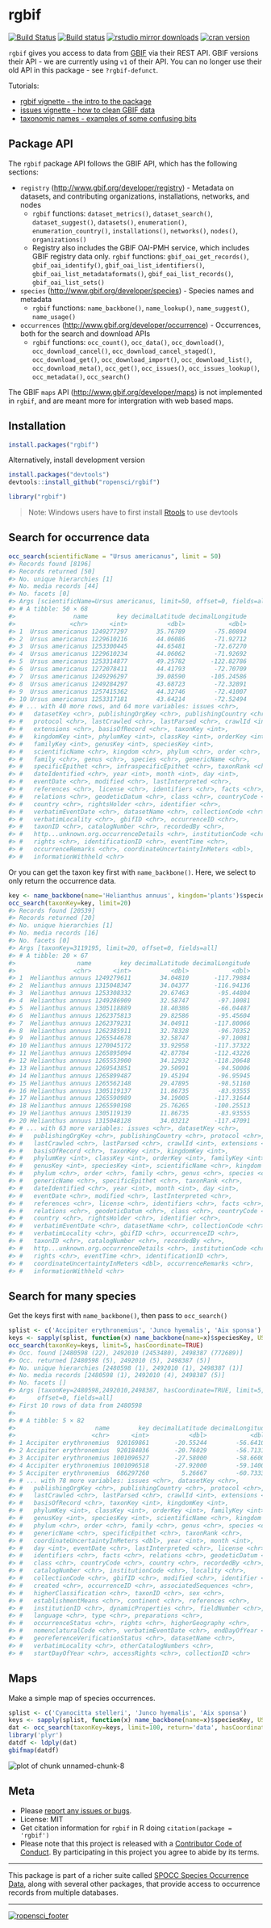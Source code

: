 rgbif
=====



[![Build Status](https://api.travis-ci.org/ropensci/rgbif.png?branch=master)](https://travis-ci.org/ropensci/rgbif)
[![Build status](https://ci.appveyor.com/api/projects/status/jili6du1ssi4ktbg/branch/master)](https://ci.appveyor.com/project/sckott/rgbif/branch/master)
[![rstudio mirror downloads](http://cranlogs.r-pkg.org/badges/rgbif)](https://github.com/metacran/cranlogs.app)
[![cran version](http://www.r-pkg.org/badges/version/rgbif)](https://cran.r-project.org/package=rgbif)

`rgbif` gives you access to data from [GBIF](http://www.gbif.org/) via their REST API. GBIF versions their API - we are currently using `v1` of their API. You can no longer use their old API in this package - see `?rgbif-defunct`.

Tutorials:

* [rgbif vignette - the intro to the package](vignettes/rgbif_vignette.Rmd)
* [issues vignette - how to clean GBIF data](vignettes/issues_vignette.Rmd)
* [taxonomic names - examples of some confusing bits](vignettes/taxonomic_names.Rmd)

## Package API

The `rgbif` package API follows the GBIF API, which has the following sections:

* `registry` (<http://www.gbif.org/developer/registry>) - Metadata on datasets, and
contributing organizations, installations, networks, and nodes
    * `rgbif` functions: `dataset_metrics()`, `dataset_search()`, `dataset_suggest()`,
    `datasets()`, `enumeration()`, `enumeration_country()`, `installations()`, `networks()`,
    `nodes()`, `organizations()`
    * Registry also includes the GBIF OAI-PMH service, which includes GBIF registry
    data only. `rgbif` functions: `gbif_oai_get_records()`, `gbif_oai_identify()`,
    `gbif_oai_list_identifiers()`, `gbif_oai_list_metadataformats()`, 
    `gbif_oai_list_records()`, `gbif_oai_list_sets()`
* `species` (<http://www.gbif.org/developer/species>) - Species names and metadata
    * `rgbif` functions: `name_backbone()`, `name_lookup()`, `name_suggest()`, `name_usage()`
* `occurrences` (<http://www.gbif.org/developer/occurrence>) - Occurrences, both for 
the search and download APIs
    * `rgbif` functions: `occ_count()`, `occ_data()`, `occ_download()`, `occ_download_cancel()`,
    `occ_download_cancel_staged()`, `occ_download_get()`, `occ_download_import()`,
    `occ_download_list()`, `occ_download_meta()`, `occ_get()`, `occ_issues()`,
    `occ_issues_lookup()`, `occ_metadata()`, `occ_search()`

The GBIF `maps` API (<http://www.gbif.org/developer/maps>) is not implemented in `rgbif`, 
and are meant more for intergration with web based maps.

## Installation


```r
install.packages("rgbif")
```

Alternatively, install development version


```r
install.packages("devtools")
devtools::install_github("ropensci/rgbif")
```


```r
library("rgbif")
```

> Note: Windows users have to first install [Rtools](http://cran.r-project.org/bin/windows/Rtools/) to use devtools

## Search for occurrence data


```r
occ_search(scientificName = "Ursus americanus", limit = 50)
#> Records found [8196] 
#> Records returned [50] 
#> No. unique hierarchies [1] 
#> No. media records [44] 
#> No. facets [0] 
#> Args [scientificName=Ursus americanus, limit=50, offset=0, fields=all] 
#> # A tibble: 50 × 68
#>                name        key decimalLatitude decimalLongitude
#>               <chr>      <int>           <dbl>            <dbl>
#> 1  Ursus americanus 1249277297        35.76789        -75.80894
#> 2  Ursus americanus 1229610216        44.06086        -71.92712
#> 3  Ursus americanus 1253300445        44.65481        -72.67270
#> 4  Ursus americanus 1229610234        44.06062        -71.92692
#> 5  Ursus americanus 1253314877        49.25782       -122.82786
#> 6  Ursus americanus 1272078411        44.41793        -72.70709
#> 7  Ursus americanus 1249296297        39.08590       -105.24586
#> 8  Ursus americanus 1249284297        43.68723        -72.32891
#> 9  Ursus americanus 1257415362        44.32746        -72.41007
#> 10 Ursus americanus 1253317181        43.64214        -72.52494
#> # ... with 40 more rows, and 64 more variables: issues <chr>,
#> #   datasetKey <chr>, publishingOrgKey <chr>, publishingCountry <chr>,
#> #   protocol <chr>, lastCrawled <chr>, lastParsed <chr>, crawlId <int>,
#> #   extensions <chr>, basisOfRecord <chr>, taxonKey <int>,
#> #   kingdomKey <int>, phylumKey <int>, classKey <int>, orderKey <int>,
#> #   familyKey <int>, genusKey <int>, speciesKey <int>,
#> #   scientificName <chr>, kingdom <chr>, phylum <chr>, order <chr>,
#> #   family <chr>, genus <chr>, species <chr>, genericName <chr>,
#> #   specificEpithet <chr>, infraspecificEpithet <chr>, taxonRank <chr>,
#> #   dateIdentified <chr>, year <int>, month <int>, day <int>,
#> #   eventDate <chr>, modified <chr>, lastInterpreted <chr>,
#> #   references <chr>, license <chr>, identifiers <chr>, facts <chr>,
#> #   relations <chr>, geodeticDatum <chr>, class <chr>, countryCode <chr>,
#> #   country <chr>, rightsHolder <chr>, identifier <chr>,
#> #   verbatimEventDate <chr>, datasetName <chr>, collectionCode <chr>,
#> #   verbatimLocality <chr>, gbifID <chr>, occurrenceID <chr>,
#> #   taxonID <chr>, catalogNumber <chr>, recordedBy <chr>,
#> #   http...unknown.org.occurrenceDetails <chr>, institutionCode <chr>,
#> #   rights <chr>, identificationID <chr>, eventTime <chr>,
#> #   occurrenceRemarks <chr>, coordinateUncertaintyInMeters <dbl>,
#> #   informationWithheld <chr>
```

Or you can get the taxon key first with `name_backbone()`. Here, we select to only return the occurrence data.


```r
key <- name_backbone(name='Helianthus annuus', kingdom='plants')$speciesKey
occ_search(taxonKey=key, limit=20)
#> Records found [20539] 
#> Records returned [20] 
#> No. unique hierarchies [1] 
#> No. media records [16] 
#> No. facets [0] 
#> Args [taxonKey=3119195, limit=20, offset=0, fields=all] 
#> # A tibble: 20 × 67
#>                 name        key decimalLatitude decimalLongitude
#>                <chr>      <int>           <dbl>            <dbl>
#> 1  Helianthus annuus 1249279611        34.04810       -117.79884
#> 2  Helianthus annuus 1315048347        34.04377       -116.94136
#> 3  Helianthus annuus 1253308332        29.67463        -95.44804
#> 4  Helianthus annuus 1249286909        32.58747        -97.10081
#> 5  Helianthus annuus 1305118889        18.40386        -66.04487
#> 6  Helianthus annuus 1262375813        29.82586        -95.45604
#> 7  Helianthus annuus 1262379231        34.04911       -117.80066
#> 8  Helianthus annuus 1262385911        32.78328        -96.70352
#> 9  Helianthus annuus 1265544678        32.58747        -97.10081
#> 10 Helianthus annuus 1270045172        33.92958       -117.37322
#> 11 Helianthus annuus 1265895094        42.87784       -112.43226
#> 12 Helianthus annuus 1265553900        34.12932       -118.20648
#> 13 Helianthus annuus 1269543851        29.50991        -94.50006
#> 14 Helianthus annuus 1265899487        19.45194        -96.95945
#> 15 Helianthus annuus 1265562148        29.47895        -98.51160
#> 16 Helianthus annuus 1305119137        11.86735        -83.93555
#> 17 Helianthus annuus 1265590989        34.19005       -117.31644
#> 18 Helianthus annuus 1265590198        25.76265       -100.25513
#> 19 Helianthus annuus 1305119139        11.86735        -83.93555
#> 20 Helianthus annuus 1315048128        34.03212       -117.47091
#> # ... with 63 more variables: issues <chr>, datasetKey <chr>,
#> #   publishingOrgKey <chr>, publishingCountry <chr>, protocol <chr>,
#> #   lastCrawled <chr>, lastParsed <chr>, crawlId <int>, extensions <chr>,
#> #   basisOfRecord <chr>, taxonKey <int>, kingdomKey <int>,
#> #   phylumKey <int>, classKey <int>, orderKey <int>, familyKey <int>,
#> #   genusKey <int>, speciesKey <int>, scientificName <chr>, kingdom <chr>,
#> #   phylum <chr>, order <chr>, family <chr>, genus <chr>, species <chr>,
#> #   genericName <chr>, specificEpithet <chr>, taxonRank <chr>,
#> #   dateIdentified <chr>, year <int>, month <int>, day <int>,
#> #   eventDate <chr>, modified <chr>, lastInterpreted <chr>,
#> #   references <chr>, license <chr>, identifiers <chr>, facts <chr>,
#> #   relations <chr>, geodeticDatum <chr>, class <chr>, countryCode <chr>,
#> #   country <chr>, rightsHolder <chr>, identifier <chr>,
#> #   verbatimEventDate <chr>, datasetName <chr>, collectionCode <chr>,
#> #   verbatimLocality <chr>, gbifID <chr>, occurrenceID <chr>,
#> #   taxonID <chr>, catalogNumber <chr>, recordedBy <chr>,
#> #   http...unknown.org.occurrenceDetails <chr>, institutionCode <chr>,
#> #   rights <chr>, eventTime <chr>, identificationID <chr>,
#> #   coordinateUncertaintyInMeters <dbl>, occurrenceRemarks <chr>,
#> #   informationWithheld <chr>
```

## Search for many species

Get the keys first with `name_backbone()`, then pass to `occ_search()`


```r
splist <- c('Accipiter erythronemius', 'Junco hyemalis', 'Aix sponsa')
keys <- sapply(splist, function(x) name_backbone(name=x)$speciesKey, USE.NAMES=FALSE)
occ_search(taxonKey=keys, limit=5, hasCoordinate=TRUE)
#> Occ. found [2480598 (22), 2492010 (2453480), 2498387 (772689)] 
#> Occ. returned [2480598 (5), 2492010 (5), 2498387 (5)] 
#> No. unique hierarchies [2480598 (1), 2492010 (1), 2498387 (1)] 
#> No. media records [2480598 (1), 2492010 (4), 2498387 (5)] 
#> No. facets [] 
#> Args [taxonKey=2480598,2492010,2498387, hasCoordinate=TRUE, limit=5,
#>      offset=0, fields=all] 
#> First 10 rows of data from 2480598
#> 
#> # A tibble: 5 × 82
#>                      name        key decimalLatitude decimalLongitude
#>                     <chr>      <int>           <dbl>            <dbl>
#> 1 Accipiter erythronemius  920169861       -20.55244        -56.64104
#> 2 Accipiter erythronemius  920184036       -20.76029        -56.71314
#> 3 Accipiter erythronemius 1001096527       -27.58000        -58.66000
#> 4 Accipiter erythronemius 1001096518       -27.92000        -59.14000
#> 5 Accipiter erythronemius  686297260         5.26667        -60.73333
#> # ... with 78 more variables: issues <chr>, datasetKey <chr>,
#> #   publishingOrgKey <chr>, publishingCountry <chr>, protocol <chr>,
#> #   lastCrawled <chr>, lastParsed <chr>, crawlId <int>, extensions <chr>,
#> #   basisOfRecord <chr>, taxonKey <int>, kingdomKey <int>,
#> #   phylumKey <int>, classKey <int>, orderKey <int>, familyKey <int>,
#> #   genusKey <int>, speciesKey <int>, scientificName <chr>, kingdom <chr>,
#> #   phylum <chr>, order <chr>, family <chr>, genus <chr>, species <chr>,
#> #   genericName <chr>, specificEpithet <chr>, taxonRank <chr>,
#> #   coordinateUncertaintyInMeters <dbl>, year <int>, month <int>,
#> #   day <int>, eventDate <chr>, lastInterpreted <chr>, license <chr>,
#> #   identifiers <chr>, facts <chr>, relations <chr>, geodeticDatum <chr>,
#> #   class <chr>, countryCode <chr>, country <chr>, recordedBy <chr>,
#> #   catalogNumber <chr>, institutionCode <chr>, locality <chr>,
#> #   collectionCode <chr>, gbifID <chr>, modified <chr>, identifier <chr>,
#> #   created <chr>, occurrenceID <chr>, associatedSequences <chr>,
#> #   higherClassification <chr>, taxonID <chr>, sex <chr>,
#> #   establishmentMeans <chr>, continent <chr>, references <chr>,
#> #   institutionID <chr>, dynamicProperties <chr>, fieldNumber <chr>,
#> #   language <chr>, type <chr>, preparations <chr>,
#> #   occurrenceStatus <chr>, rights <chr>, higherGeography <chr>,
#> #   nomenclaturalCode <chr>, verbatimEventDate <chr>, endDayOfYear <chr>,
#> #   georeferenceVerificationStatus <chr>, datasetName <chr>,
#> #   verbatimLocality <chr>, otherCatalogNumbers <chr>,
#> #   startDayOfYear <chr>, accessRights <chr>, collectionID <chr>
```

## Maps

Make a simple map of species occurrences.


```r
splist <- c('Cyanocitta stelleri', 'Junco hyemalis', 'Aix sponsa')
keys <- sapply(splist, function(x) name_backbone(name=x)$speciesKey, USE.NAMES=FALSE)
dat <- occ_search(taxonKey=keys, limit=100, return='data', hasCoordinate=TRUE)
library('plyr')
datdf <- ldply(dat)
gbifmap(datdf)
```

![plot of chunk unnamed-chunk-8](inst/assets/img/unnamed-chunk-8-1.png)

## Meta

* Please [report any issues or bugs](https://github.com/ropensci/rgbif/issues).
* License: MIT
* Get citation information for `rgbif` in R doing `citation(package = 'rgbif')`
* Please note that this project is released with a [Contributor Code of Conduct](CONDUCT.md). By participating in this project you agree to abide by its terms.

- - -

This package is part of a richer suite called [SPOCC Species Occurrence Data](https://github.com/ropensci/spocc), along with several other packages, that provide access to occurrence records from multiple databases.

- - -

[![ropensci_footer](http://ropensci.org/public_images/github_footer.png)](http://ropensci.org)
